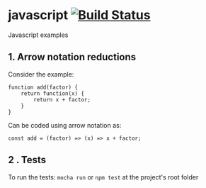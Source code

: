 # javascript [![Build Status](https://travis-ci.org/dudu84/javascript.svg?branch=master)](https://travis-ci.org/dudu84/javascript)
Javascript examples

## 1. Arrow notation reductions

Consider the example:
    
    function add(factor) {
        return function(x) {
            return x + factor;
        }
    }

Can be coded using arrow notation as:

    const add = (factor) => (x) => x + factor;

## 2 . Tests
To run the tests: `mocha run` or `npm test` at the project's root folder
